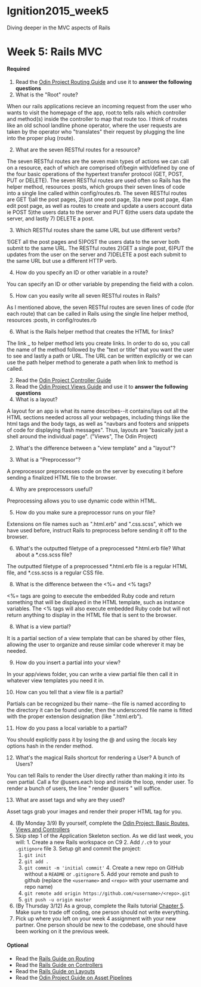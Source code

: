 # Ignition2015_week5
Diving deeper in the MVC aspects of Rails

# Week 5: Rails MVC

#### Required 
1. Read the [Odin Project Routing Guide](http://www.theodinproject.com/ruby-on-rails/routing) and use it to <strong>answer the following questions</strong>
  1. What is the "Root" route?

When our rails applications recieve an incoming request from the user who wants to visit the homepage of the app, root:to tells rails which controller and method(s) inside the controller to map that route too. I think of routes like an old school landline phone operator, where the user requests are taken by the operator who "translates" their request by plugging the line into the proper plug (route).

  2. What are the seven RESTful routes for a resource?

The seven RESTful routes are the seven main types of actions we can call on a resource, each of which are comprised of/begin with/defined by one of the four basic operations of the hypertext transfer protocol (GET, POST, PUT or DELETE). The seven RESTful routes are used often so Rails has the helper method, resources :posts, which groups their seven lines of code into a single line called within config/routes.rb. The seven RESTful routes are GET 1)all the post pages, 2)just one post page, 3)a new post page, 4)an edit post page, as well as routes to create and update a users account data ie POST 5)the users data to the server and PUT 6)the users data update the server, and lastly 7) DELETE a post.

  3. Which RESTful routes share the same URL but use different verbs?

1)GET all the post pages and 5)POST the users data to the server both submit to the same URL. The RESTful routes 2)GET a single post, 6)PUT the updates from the user on the server and 7)DELETE a post each submit to the same URL but use a different HTTP verb.

  4. How do you specify an ID or other variable in a route?

You can specify an ID or other variable by prepending the field with a colon.

  5. How can you easily write all seven RESTful routes in Rails?

As I mentioned above, the seven RESTful routes are seven lines of code (for each route) that can be called in Rails using the single line helper method, resources :posts, in config/routes.rb

  6. What is the Rails helper method that creates the HTML for links?

The link _ to helper method lets you create links. In order to do so, you call the name of the method followed by the "text or title" that you want the user to see and lastly a path or URL. The URL can be written explicitly or we can use the path helper method to generate a path when link to method is called.

2. Read the [Odin Project Controller Guide](http://www.theodinproject.com/ruby-on-rails/controllers)
3. Read the [Odin Project Views Guide](http://www.theodinproject.com/ruby-on-rails/views) and use it to <strong>answer the following questions</strong>
  1. What is a layout?

A layout for an app is what its name describes--it contains/lays out all the HTML sections needed across all your webpages, including things like the html tags and the body tags, as well as "navbars and footers and snippets of code for displaying flash messages". Thus, layouts are "basically just a shell around the individual page". ("Views", The Odin Project)

  2. What's the difference between a "view template" and a "layout"?


  3. What is a "Preprocessor"?

A preprocessor preprocesses code on the server by executing it before sending a finalized HTML file to the browser. 

  4. Why are preprocessors useful?

Preprocessing allows you to use dynamic code within HTML.

  5. How do you make sure a preprocessor runs on your file?

Extensions on file names such as ".html.erb" and ".css.scss", which we have used before, instruct Rails to preprocess before sending it off to the browser.

  6. What's the outputted filetype of a preprocessed *.html.erb file? What about a *.css.scss file?

The outputted filetype of a preprocessed *.html.erb file is a regular HTML file, and *.css.scss is a regular CSS file.

  8. What is the difference between the <%= and <% tags?

<%= tags are going to execute the embedded Ruby code and return something that will be displayed in the HTML template, such as instance variables. The <% tags will also execute embedded Ruby code but will not return anything to display in the HTML file that is sent to the browser.

  8. What is a view partial?

It is a partial section of a view template that can be shared by other files, allowing the user to organize and reuse similar code wherever it may be needed.

  9. How do you insert a partial into your view?

In your app/views folder, you can write a view partial file then call it in whatever view templates you need it in.

  10. How can you tell that a view file is a partial?

Partials can be recognized bu their name--the file is named according to the directory it can be found under, then the underscored file name is fitted with the proper extension designation (like ".html.erb"). 

  11. How do you pass a local variable to a partial?

You should explicitly pass it by losing the @ and using the :locals key options hash in the render method.

  12. What's the magical Rails shortcut for rendering a User? A bunch of Users?

You can tell Rails to render the User directly rather than making it into its own partial. Call a for @users.each loop and inside the loop, render user. To render a bunch of users, the line " render @users " will suffice.

  13. What are asset tags and why are they used?

Asset tags grab your images and render their proper HTML tag for you.

4. (By Monday 3/9) By yourself, complete the [Odin Project: Basic Routes, Views and Controllers](http://www.theodinproject.com/ruby-on-rails/basic-routes-views-and-controllers)
  1. Skip step 1 of the Application Skeleton section.  As we did last week, you will:
    1. Create a new Rails workspace on C9
    2. Add `/.c9` to your `.gitignore` file
    3. Setup git and commit the project:
      1. `git init`
      2. `git add .`
      3. `git commit -m 'initial commit'`
    4. Create a new repo on GitHub without a `README` or `.gitignore`
    5. Add your remote and push to github (replace the `<username>` and `<repo>` with your username and repo name)
      1. `git remote add origin https://github.com/<username>/<repo>.git`
      2. `git push -u origin master`
5. (By Thursday 3/12) As a group, complete the Rails tutorial [Chapter 5](https://www.railstutorial.org/book/filling_in_the_layout#top). Make sure to trade off coding, one person should not write everything.  
  1. Pick up where you left on your week 4 assignment with your new partner.  One person should be new to the codebase, one should have been working on it the previous week.

#### Optional
- Read the [Rails Guide on Routing](http://guides.rubyonrails.org/routing.html)
- Read the [Rails Guide on Controllers](http://guides.rubyonrails.org/action_controller_overview.html)
- Read the [Rails Guide on Layouts](http://guides.rubyonrails.org/layouts_and_rendering.html)
- Read the [Odin Project Guide on Asset Pipelines](http://www.theodinproject.com/ruby-on-rails/the-asset-pipeline)
